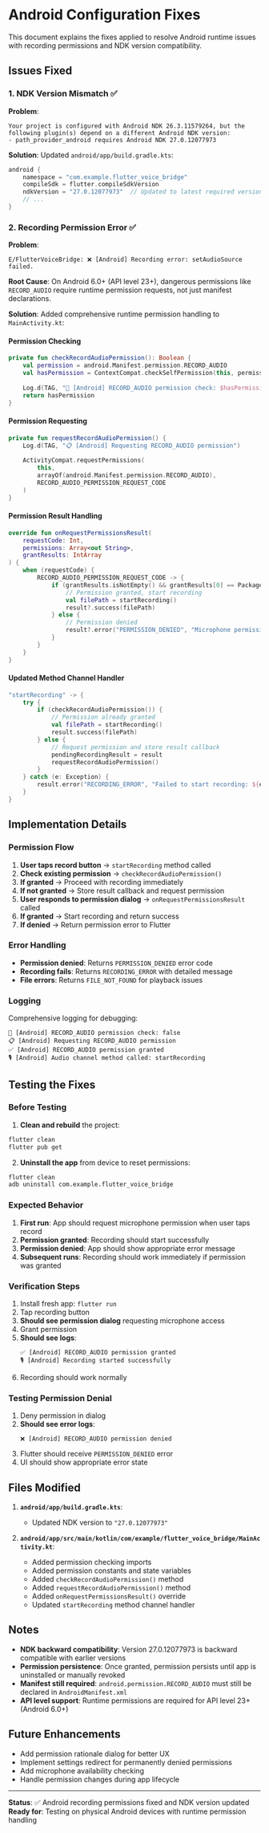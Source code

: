 # Android Configuration Fixes

This document explains the fixes applied to resolve Android runtime issues with recording permissions and NDK version compatibility.

## Issues Fixed

### 1. NDK Version Mismatch ✅
**Problem**: 
```
Your project is configured with Android NDK 26.3.11579264, but the following plugin(s) depend on a different Android NDK version:
- path_provider_android requires Android NDK 27.0.12077973
```

**Solution**: Updated `android/app/build.gradle.kts`:
```kotlin
android {
    namespace = "com.example.flutter_voice_bridge"
    compileSdk = flutter.compileSdkVersion
    ndkVersion = "27.0.12077973"  // Updated to latest required version
    // ...
}
```

### 2. Recording Permission Error ✅
**Problem**: 
```
E/FlutterVoiceBridge: ❌ [Android] Recording error: setAudioSource failed.
```

**Root Cause**: On Android 6.0+ (API level 23+), dangerous permissions like `RECORD_AUDIO` require runtime permission requests, not just manifest declarations.

**Solution**: Added comprehensive runtime permission handling to `MainActivity.kt`:

#### Permission Checking
```kotlin
private fun checkRecordAudioPermission(): Boolean {
    val permission = android.Manifest.permission.RECORD_AUDIO
    val hasPermission = ContextCompat.checkSelfPermission(this, permission) == PackageManager.PERMISSION_GRANTED
    
    Log.d(TAG, "🔐 [Android] RECORD_AUDIO permission check: $hasPermission")
    return hasPermission
}
```

#### Permission Requesting
```kotlin
private fun requestRecordAudioPermission() {
    Log.d(TAG, "📋 [Android] Requesting RECORD_AUDIO permission")
    
    ActivityCompat.requestPermissions(
        this,
        arrayOf(android.Manifest.permission.RECORD_AUDIO),
        RECORD_AUDIO_PERMISSION_REQUEST_CODE
    )
}
```

#### Permission Result Handling
```kotlin
override fun onRequestPermissionsResult(
    requestCode: Int,
    permissions: Array<out String>,
    grantResults: IntArray
) {
    when (requestCode) {
        RECORD_AUDIO_PERMISSION_REQUEST_CODE -> {
            if (grantResults.isNotEmpty() && grantResults[0] == PackageManager.PERMISSION_GRANTED) {
                // Permission granted, start recording
                val filePath = startRecording()
                result?.success(filePath)
            } else {
                // Permission denied
                result?.error("PERMISSION_DENIED", "Microphone permission is required for audio recording", null)
            }
        }
    }
}
```

#### Updated Method Channel Handler
```kotlin
"startRecording" -> {
    try {
        if (checkRecordAudioPermission()) {
            // Permission already granted
            val filePath = startRecording()
            result.success(filePath)
        } else {
            // Request permission and store result callback
            pendingRecordingResult = result
            requestRecordAudioPermission()
        }
    } catch (e: Exception) {
        result.error("RECORDING_ERROR", "Failed to start recording: ${e.message}", null)
    }
}
```

## Implementation Details

### Permission Flow
1. **User taps record button** → `startRecording` method called
2. **Check existing permission** → `checkRecordAudioPermission()`
3. **If granted** → Proceed with recording immediately
4. **If not granted** → Store result callback and request permission
5. **User responds to permission dialog** → `onRequestPermissionsResult` called
6. **If granted** → Start recording and return success
7. **If denied** → Return permission error to Flutter

### Error Handling
- **Permission denied**: Returns `PERMISSION_DENIED` error code
- **Recording fails**: Returns `RECORDING_ERROR` with detailed message
- **File errors**: Returns `FILE_NOT_FOUND` for playback issues

### Logging
Comprehensive logging for debugging:
```
🔐 [Android] RECORD_AUDIO permission check: false
📋 [Android] Requesting RECORD_AUDIO permission
✅ [Android] RECORD_AUDIO permission granted
🎙️ [Android] Audio channel method called: startRecording
```

## Testing the Fixes

### Before Testing
1. **Clean and rebuild** the project:
```bash
flutter clean
flutter pub get
```

2. **Uninstall the app** from device to reset permissions:
```bash
flutter clean
adb uninstall com.example.flutter_voice_bridge
```

### Expected Behavior
1. **First run**: App should request microphone permission when user taps record
2. **Permission granted**: Recording should start successfully
3. **Permission denied**: App should show appropriate error message
4. **Subsequent runs**: Recording should work immediately if permission was granted

### Verification Steps
1. Install fresh app: `flutter run`
2. Tap recording button
3. **Should see permission dialog** requesting microphone access
4. Grant permission
5. **Should see logs**:
   ```
   ✅ [Android] RECORD_AUDIO permission granted
   🎙️ [Android] Recording started successfully
   ```
6. Recording should work normally

### Testing Permission Denial
1. Deny permission in dialog
2. **Should see error logs**:
   ```
   ❌ [Android] RECORD_AUDIO permission denied
   ```
3. Flutter should receive `PERMISSION_DENIED` error
4. UI should show appropriate error state

## Files Modified

1. **`android/app/build.gradle.kts`**:
   - Updated NDK version to `"27.0.12077973"`

2. **`android/app/src/main/kotlin/com/example/flutter_voice_bridge/MainActivity.kt`**:
   - Added permission checking imports
   - Added permission constants and state variables
   - Added `checkRecordAudioPermission()` method
   - Added `requestRecordAudioPermission()` method
   - Added `onRequestPermissionsResult()` override
   - Updated `startRecording` method channel handler

## Notes

- **NDK backward compatibility**: Version 27.0.12077973 is backward compatible with earlier versions
- **Permission persistence**: Once granted, permission persists until app is uninstalled or manually revoked
- **Manifest still required**: `android.permission.RECORD_AUDIO` must still be declared in `AndroidManifest.xml`
- **API level support**: Runtime permissions are required for API level 23+ (Android 6.0+)

## Future Enhancements

- Add permission rationale dialog for better UX
- Implement settings redirect for permanently denied permissions
- Add microphone availability checking
- Handle permission changes during app lifecycle

---

**Status**: ✅ Android recording permissions fixed and NDK version updated
**Ready for**: Testing on physical Android devices with runtime permission handling 